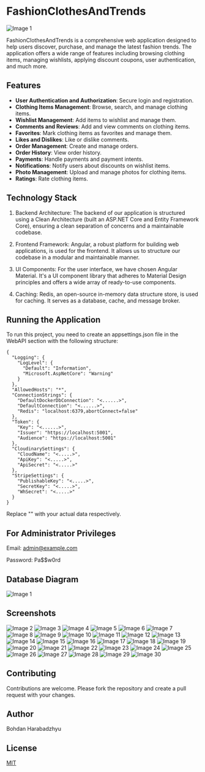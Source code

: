 # FashionClothesAndTrends

![Image 1](Screenshots/Screen1.png)

FashionClothesAndTrends is a comprehensive web application designed to help users discover, purchase, and manage the latest fashion trends. The application offers a wide range of features including browsing clothing items, managing wishlists, applying discount coupons, user authentication, and much more.

## Features

- **User Authentication and Authorization**: Secure login and registration.
- **Clothing Items Management**: Browse, search, and manage clothing items.
- **Wishlist Management**: Add items to wishlist and manage them.
- **Comments and Reviews**: Add and view comments on clothing items.
- **Favorites**: Mark clothing items as favorites and manage them.
- **Likes and Dislikes**: Like or dislike comments.
- **Order Management**: Create and manage orders.
- **Order History**: View order history.
- **Payments**: Handle payments and payment intents.
- **Notifications**: Notify users about discounts on wishlist items.
- **Photo Management**: Upload and manage photos for clothing items.
- **Ratings**: Rate clothing items.

## Technology Stack
1. Backend Architecture: The backend of our application is structured using a Clean Architecture (built an ASP.NET Core and Entity Framework Core), ensuring a clean separation of concerns and a maintainable codebase.

2. Frontend Framework: Angular, a robust platform for building web applications, is used for the frontend. It allows us to structure our codebase in a modular and maintainable manner.

3. UI Components: For the user interface, we have chosen Angular Material. It's a UI component library that adheres to Material Design principles and offers a wide array of ready-to-use components.

4. Caching: Redis, an open-source in-memory data structure store, is used for caching. It serves as a database, cache, and message broker.

## Running the Application

To run this project, you need to create an appsettings.json file in the WebAPI section with the following structure:

```
{
  "Logging": {
    "LogLevel": {
      "Default": "Information",
      "Microsoft.AspNetCore": "Warning"
    }
  },
  "AllowedHosts": "*",
  "ConnectionStrings": {
    "DefaultDockerDbConnection": "<......>",
    "DefaultConnection": "<......>",
    "Redis": "localhost:6379,abortConnect=false"
  },
  "Token": {
    "Key": "<......>",
    "Issuer": "https://localhost:5001",
    "Audience": "https://localhost:5001"
  },
  "CloudinarySettings": {
    "CloudName": "<.....>",
    "ApiKey": "<.....>",
    "ApiSecret": "<.....>"
  },
  "StripeSettings": {
    "PublishableKey": "<.....>",
    "SecretKey": "<.....>",
    "WhSecret": "<.....>"
  }
}
```
Replace "<Example>" with your actual data respectively.

## For Administrator Privileges
Email: admin@example.com

Password: Pa$$w0rd

## Database Diagram
![Image 1](Screenshots/FashionClothesAndTrendsDB.png)

## Screenshots
![Image 2](Screenshots/Screen2.png)
![Image 3](Screenshots/Screen3.png)
![Image 4](Screenshots/Screen4.png)
![Image 5](Screenshots/Screen5.png)
![Image 6](Screenshots/Screen6.png)
![Image 7](Screenshots/Screen7.png)
![Image 8](Screenshots/Screen8.png)
![Image 9](Screenshots/Screen9.png)
![Image 10](Screenshots/Screen10.png)
![Image 11](Screenshots/Screen11.png)
![Image 12](Screenshots/Screen12.png)
![Image 13](Screenshots/Screen13.png)
![Image 14](Screenshots/Screen14.png)
![Image 15](Screenshots/Screen15.png)
![Image 16](Screenshots/Screen16.png)
![Image 17](Screenshots/Screen17.png)
![Image 18](Screenshots/Screen18.png)
![Image 19](Screenshots/Screen19.png)
![Image 20](Screenshots/Screen20.png)
![Image 21](Screenshots/Screen21.png)
![Image 22](Screenshots/Screen22.png)
![Image 23](Screenshots/Screen23.png)
![Image 24](Screenshots/Screen24.png)
![Image 25](Screenshots/Screen25.png)
![Image 26](Screenshots/Screen26.png)
![Image 27](Screenshots/Screen27.png)
![Image 28](Screenshots/Screen28.png)
![Image 29](Screenshots/Screen29.png)
![Image 30](Screenshots/Screen30.png)

## Contributing

Contributions are welcome. Please fork the repository and create a pull request with your changes.

## Author

Bohdan Harabadzhyu

## License

[MIT](https://choosealicense.com/licenses/mit/)

